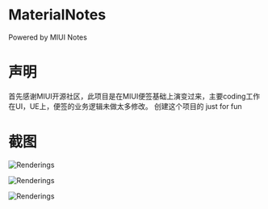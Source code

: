 # MaterialNotes
Powered by MIUI Notes

# 声明
首先感谢MIUI开源社区，此项目是在MIUI便签基础上演变过来，主要coding工作在UI，UE上，便签的业务逻辑未做太多修改。
创建这个项目的 just for fun
# 截图
![Renderings](https://raw.github.com/songhanghang/MaterialNotes/master/screenshots/main.png)

![Renderings](https://raw.github.com/songhanghang/MaterialNotes/master/screenshots/main_drawer.png)

![Renderings](https://raw.github.com/songhanghang/MaterialNotes/master/screenshots/notemenu.png)
